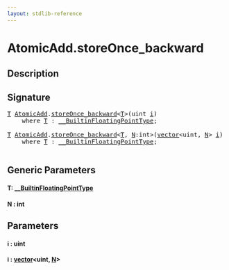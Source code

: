 ```yaml
---
layout: stdlib-reference
---
```


# AtomicAdd\.storeOnce\_backward

## Description





## Signature 

<pre>
<a href="storeonce_backward-5.md#typeparam-T" class="code_type">T</a> <a href="index.md" class="code_type">AtomicAdd</a>.<a href="storeonce_backward-5.md">storeOnce_backward</a>&lt;<a href="storeonce_backward-5.md#typeparam-T" class="code_type">T</a>&gt;(<span class="code_keyword">uint</span> <a href="storeonce_backward-5.md#decl-i" class="code_param">i</a>)
    <span class='code_keyword'>where</span> <a href="storeonce_backward-5.md#typeparam-T" class="code_type">T</a> : <a href="../../interfaces/0_builtinfloatingpointtype-029hm/index.md" class="code_type">__BuiltinFloatingPointType</a>;

<a href="storeonce_backward-5.md#typeparam-T" class="code_type">T</a> <a href="index.md" class="code_type">AtomicAdd</a>.<a href="storeonce_backward-5.md">storeOnce_backward</a>&lt;<a href="storeonce_backward-5.md#typeparam-T" class="code_type">T</a>, <a href="storeonce_backward-5.md#decl-N" class="code_var">N</a>:<span class="code_keyword">int</span>&gt;(<a href="../vector/index.md" class="code_type">vector</a>&lt;<span class="code_keyword">uint</span>, <a href="storeonce_backward-5.md#decl-N" class="code_var">N</a>&gt; <a href="storeonce_backward-5.md#decl-i" class="code_param">i</a>)
    <span class='code_keyword'>where</span> <a href="storeonce_backward-5.md#typeparam-T" class="code_type">T</a> : <a href="../../interfaces/0_builtinfloatingpointtype-029hm/index.md" class="code_type">__BuiltinFloatingPointType</a>;

</pre>

## Generic Parameters

####  <a id="typeparam-T"></a>T: [\_\_BuiltinFloatingPointType](../../interfaces/0_builtinfloatingpointtype-029hm/index.md)
####  <a id="decl-N"></a>N  : int

## Parameters

####  <a id="decl-i"></a>i  : uint
####  <a id="decl-i"></a>i  : [vector](../vector/index.md)\<uint, [N](../vector/index.md#decl-N)\>


<script>
// Fix .md links to .html when on ReadTheDocs
if (window.location.hostname.includes('readthedocs') || 
    window.location.hostname.includes('rtfd.io')) {
  document.addEventListener('DOMContentLoaded', function() {
    const links = document.querySelectorAll('a');
    links.forEach(link => {
      if (link.getAttribute('href') && link.getAttribute('href').endsWith('.md')) {
        link.href = link.href.replace(/\.md($|#|\?)/, '.html$1');
      }
    });
  });
}
</script>
